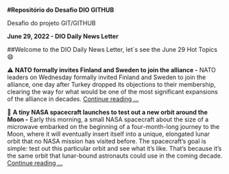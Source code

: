 **#Repositório do Desafio DIO GITHUB**

Desafio do projeto GIT/GITHUB


**June 29, 2022 - DIO Daily News Letter**

##Welcome to the DIO Daily News Letter, let´s see the June 29 Hot Topics 😄


⚠️ **NATO formally invites Finland and Sweden to join the alliance -** NATO leaders on Wednesday formally invited Finland and Sweden to join the alliance, one day after Turkey dropped its objections to their membership, clearing the way for what would be one of the most significant expansions of the alliance in decades. [Continue reading ...](https://www.nytimes.com/2022/06/29/world/europe/nato-sweden-finland.html)

🚀 **A tiny NASA spacecraft launches to test out a new orbit around the Moon -** Early this morning, a small NASA spacecraft about the size of a microwave embarked on the beginning of a four-month-long journey to the Moon, where it will eventually insert itself into a unique, elongated lunar orbit that no NASA mission has visited before. The spacecraft’s goal is simple: test out this particular orbit and see what it’s like. That’s because it’s the same orbit that lunar-bound astronauts could use in the coming decade. [Continue reading ...](https://www.theverge.com/2022/6/28/23157981/nasa-capstone-moon-artemis-program-nrho-orbit-rocket-lab)
